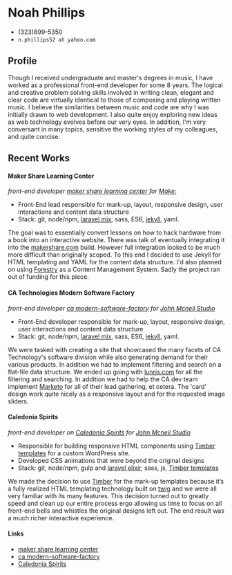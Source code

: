 # Noah Phillips

* (323)899-5350
* `n.phillips52 at yahoo.com`

## Profile

Though I received undergraduate and master's degrees in music, I have worked as a professional front-end developer for some 8 years.  The logical and creative problem solving skills involved in writing clean, elegant and clear code are virtually identical to those of composing and playing written music.  I believe the similarities between music and code are why I was initially drawn to web development. I also quite enjoy exploring new ideas as web technology evolves before our very eyes.  In addition, I'm very conversant in many topics, sensitive the working styles of my colleagues, and quite concise.

## Recent Works

#### Maker Share Learning Center

*front-end developer [maker share learning center](https://makershare.com/learning/) for [Make&#58;](https://makermedia.com/)*

* Front-End lead responsible for mark-up, layout, responsive design, user interactions and content data structure
* Stack: git, node/npm, [laravel mix](https://github.com/JeffreyWay/laravel-mix), sass, ES6, [jekyll](https://jekyllrb.com/), yaml.

The goal was to essentially convert lessons on how to hack hardware from a book into an interactive website.  There was talk of eventually integrating it into the [makershare.com](https://makershare.com) build.  However full integration looked to be much more difficult than originally scoped.  To this end I decided to use Jekyll for HTML templating and YAML for the content data structure.  I'd also planned on using [Forestry](https://forestry.io/) as a Content Management System.  Sadly the project ran out of funding for this piece.

#### CA Technologies Modern Software Factory

*front-end developer [ca modern-software-factory](https://www.ca.com/us/modern-software-factory.html) for [John Mcneil Studio](http://www.johnmcneilstudio.com)*

* Front-End developer responsible for mark-up, layout, responsive design, user interactions and content data structure
* Stack: git, node/npm, [laravel mix](https://github.com/JeffreyWay/laravel-mix), sass, ES6, [jekyll](https://jekyllrb.com/), yaml.

We were tasked with creating a site that showcased the many facets of CA Technology's software division while also generating demand for their various products.  In addition we had to implement filtering and search on a flat-file data structure.  We ended up going with [lunrjs.com](https://lunrjs.com/) for all the filtering and searching.  In addition we had to help the CA dev team implement [Marketo](https://www.marketo.com/) for all of their lead gathering, et cetera.  The 'card' design work quite nicely as a responsive layout and for the requested image sliders.

#### Caledonia Spirits

*front-end developer on [Caledonia Spirits](http://caledoniaspirits.com/) for [John Mcneil Studio](http://www.johnmcneilstudio.com)*

* Responsible for building responsive HTML components using [Timber templates](https://github.com/timber/timber) for a custom WordPress site.
* Developed CSS animations that were beyond the original designs
* Stack: git, node/npm, gulp and [laravel elixir](https://github.com/laravel/elixir), sass, js, [Timber templates](https://github.com/timber/timber)

We made the decision to use [Timber](https://github.com/timber/timber) for the mark-up templates because it’s a fully realized HTML templating technology built on [twig](http://twig.sensiolabs.org/) and we were all very familiar with its many features.  This decision turned out to greatly speed and clean up our entire process ergo allowing us time to focus on all front-end bells and whistles the original designs left out.  The end result was a much richer interactive experience.


#### Links

* [maker share learning center](https://makershare.com/learning/)
* [ca modern-software-factory](https://www.ca.com/us/modern-software-factory.html)
* [Caledonia Spirits](http://caledoniaspirits.com/)
